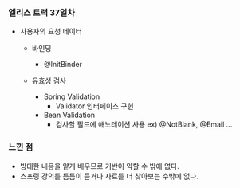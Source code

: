 ### 엘리스 트랙 37일차

- 사용자의 요청 데이터
  - 바인딩
    - @InitBinder

  - 유효성 검사
    - Spring Validation
      - Validator 인터페이스 구현
    - Bean Validation
      - 검사할 필드에 애노테이션 사용 ex) @NotBlank, @Email ...

### 느낀 점
- 방대한 내용을 얕게 배우므로 기반이 약할 수 밖에 없다.
- 스프링 강의를 틈틈이 듣거나 자료를 더 찾아보는 수밖에 없다.
